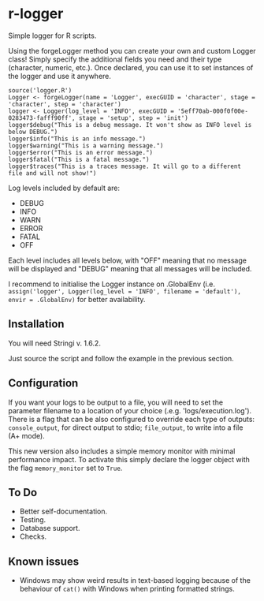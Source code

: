 # r-logger
Simple logger for R scripts.

Using the forgeLogger method you can create your own and custom Logger class! Simply specify the additional fields you need and their type (character, numeric, etc.). Once declared, you can use it to set instances of the logger and use it anywhere.

```{r}
source('logger.R')
Logger <- forgeLogger(name = 'Logger', execGUID = 'character', stage = 'character', step = 'character')
logger <- Logger(log_level = 'INFO', execGUID = '5eff70ab-000f0f00e-0283473-fafff90ff', stage = 'setup', step = 'init')
logger$debug("This is a debug message. It won't show as INFO level is below DEBUG.")
logger$info("This is an info message.")
logger$warning("This is a warning message.")
logger$error("This is an error message.")
logger$fatal("This is a fatal message.")
logger$traces("This is a traces message. It will go to a different file and will not show!")
```

Log levels included by default are:
 - DEBUG
 - INFO
 - WARN
 - ERROR
 - FATAL
 - OFF

Each level includes all levels below, with "OFF" meaning that no message will be displayed and "DEBUG" meaning that all messages will be included.

I recommend to initialise the Logger instance on .GlobalEnv (i.e. `assign('logger', Logger(log_level = 'INFO', filename = 'default'), envir = .GlobalEnv)` for better availability.

## Installation
You will need Stringi v. 1.6.2.

Just source the script and follow the example in the previous section.

## Configuration
If you want your logs to be output to a file, you will need to set the parameter filename to a location of your choice (.e.g. 'logs/execution.log'). There is a flag that can be also configured to override each type of outputs: `console_output`, for direct output to stdio; `file_output`, to write into a file (A+ mode).

This new version also includes a simple memory monitor with minimal performance impact. To activate this simply declare the logger object with the flag `memory_monitor` set to `True`.

## To Do
 - Better self-documentation.
 - Testing.
 - Database support.
 - Checks.
 
## Known issues
 - Windows may show weird results in text-based logging because of the behaviour of `cat()` with Windows when printing formatted strings.